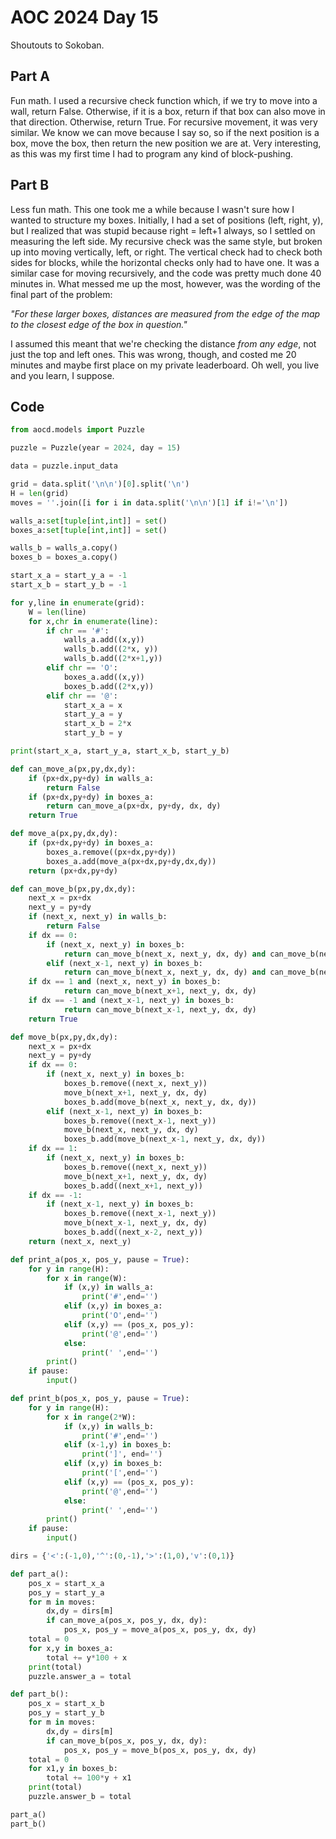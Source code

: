 # AOC 2024 Day 15

Shoutouts to Sokoban. 

## Part A

Fun math. I used a recursive check function which, if we try to move into a wall, return False. Otherwise, if it is a box, return if that box can also move in that direction. Otherwise, return True. For recursive movement, it was very similar. We know we can move because I say so, so if the next position is a box, move the box, then return the new position we are at. Very interesting, as this was my first time I had to program any kind of block-pushing. 

## Part B

Less fun math. This one took me a while because I wasn't sure how I wanted to structure my boxes. Initially, I had a set of positions (left, right, y), but I realized that was stupid because right = left+1 always, so I settled on measuring the left side. My recursive check was the same style, but broken up into moving vertically, left, or right. The vertical check had to check both sides for blocks, while the horizontal checks only had to have one. It was a similar case for moving recursively, and the code was pretty much done 40 minutes in. What messed me up the most, however, was the wording of the final part of the problem: 

*"For these larger boxes, distances are measured from the edge of the map to the closest edge of the box in question."* 

I assumed this meant that we're checking the distance *from any edge*, not just the top and left ones. This was wrong, though, and costed me 20 minutes and maybe first place on my private leaderboard. Oh well, you live and you learn, I suppose. 

## Code
```python
from aocd.models import Puzzle

puzzle = Puzzle(year = 2024, day = 15)

data = puzzle.input_data

grid = data.split('\n\n')[0].split('\n')
H = len(grid)
moves = ''.join([i for i in data.split('\n\n')[1] if i!='\n'])

walls_a:set[tuple[int,int]] = set()
boxes_a:set[tuple[int,int]] = set()

walls_b = walls_a.copy()
boxes_b = boxes_a.copy()

start_x_a = start_y_a = -1
start_x_b = start_y_b = -1

for y,line in enumerate(grid):
    W = len(line)
    for x,chr in enumerate(line):
        if chr == '#':
            walls_a.add((x,y))
            walls_b.add((2*x, y))
            walls_b.add((2*x+1,y))
        elif chr == 'O':
            boxes_a.add((x,y))
            boxes_b.add((2*x,y))
        elif chr == '@':
            start_x_a = x
            start_y_a = y
            start_x_b = 2*x
            start_y_b = y

print(start_x_a, start_y_a, start_x_b, start_y_b)

def can_move_a(px,py,dx,dy):
    if (px+dx,py+dy) in walls_a:
        return False
    if (px+dx,py+dy) in boxes_a:
        return can_move_a(px+dx, py+dy, dx, dy)
    return True

def move_a(px,py,dx,dy):
    if (px+dx,py+dy) in boxes_a:
        boxes_a.remove((px+dx,py+dy))
        boxes_a.add(move_a(px+dx,py+dy,dx,dy))
    return (px+dx,py+dy)

def can_move_b(px,py,dx,dy):
    next_x = px+dx
    next_y = py+dy
    if (next_x, next_y) in walls_b:
        return False
    if dx == 0:
        if (next_x, next_y) in boxes_b:
            return can_move_b(next_x, next_y, dx, dy) and can_move_b(next_x+1, next_y, dx, dy)
        elif (next_x-1, next_y) in boxes_b:
            return can_move_b(next_x, next_y, dx, dy) and can_move_b(next_x-1, next_y, dx, dy)
    if dx == 1 and (next_x, next_y) in boxes_b:
            return can_move_b(next_x+1, next_y, dx, dy)
    if dx == -1 and (next_x-1, next_y) in boxes_b:
            return can_move_b(next_x-1, next_y, dx, dy)
    return True

def move_b(px,py,dx,dy):
    next_x = px+dx
    next_y = py+dy
    if dx == 0:
        if (next_x, next_y) in boxes_b:
            boxes_b.remove((next_x, next_y))
            move_b(next_x+1, next_y, dx, dy)
            boxes_b.add(move_b(next_x, next_y, dx, dy))
        elif (next_x-1, next_y) in boxes_b:
            boxes_b.remove((next_x-1, next_y))
            move_b(next_x, next_y, dx, dy)
            boxes_b.add(move_b(next_x-1, next_y, dx, dy))
    if dx == 1:
        if (next_x, next_y) in boxes_b:
            boxes_b.remove((next_x, next_y))
            move_b(next_x+1, next_y, dx, dy)
            boxes_b.add((next_x+1, next_y))
    if dx == -1:
        if (next_x-1, next_y) in boxes_b:
            boxes_b.remove((next_x-1, next_y))
            move_b(next_x-1, next_y, dx, dy)
            boxes_b.add((next_x-2, next_y))
    return (next_x, next_y)

def print_a(pos_x, pos_y, pause = True):
    for y in range(H):
        for x in range(W):
            if (x,y) in walls_a:
                print('#',end='')
            elif (x,y) in boxes_a:
                print('O',end='')
            elif (x,y) == (pos_x, pos_y):
                print('@',end='')
            else:
                print(' ',end='')
        print()
    if pause:
        input()

def print_b(pos_x, pos_y, pause = True):
    for y in range(H):
        for x in range(2*W):
            if (x,y) in walls_b:
                print('#',end='')
            elif (x-1,y) in boxes_b:
                print(']', end='')
            elif (x,y) in boxes_b:
                print('[',end='')
            elif (x,y) == (pos_x, pos_y):
                print('@',end='')
            else:
                print(' ',end='')
        print()
    if pause:
        input()

dirs = {'<':(-1,0),'^':(0,-1),'>':(1,0),'v':(0,1)}

def part_a():
    pos_x = start_x_a
    pos_y = start_y_a
    for m in moves:
        dx,dy = dirs[m]
        if can_move_a(pos_x, pos_y, dx, dy):
            pos_x, pos_y = move_a(pos_x, pos_y, dx, dy)
    total = 0
    for x,y in boxes_a:
        total += y*100 + x
    print(total)
    puzzle.answer_a = total

def part_b():
    pos_x = start_x_b
    pos_y = start_y_b
    for m in moves:
        dx,dy = dirs[m]
        if can_move_b(pos_x, pos_y, dx, dy):
            pos_x, pos_y = move_b(pos_x, pos_y, dx, dy)
    total = 0
    for x1,y in boxes_b:
        total += 100*y + x1
    print(total)
    puzzle.answer_b = total

part_a()
part_b()
```